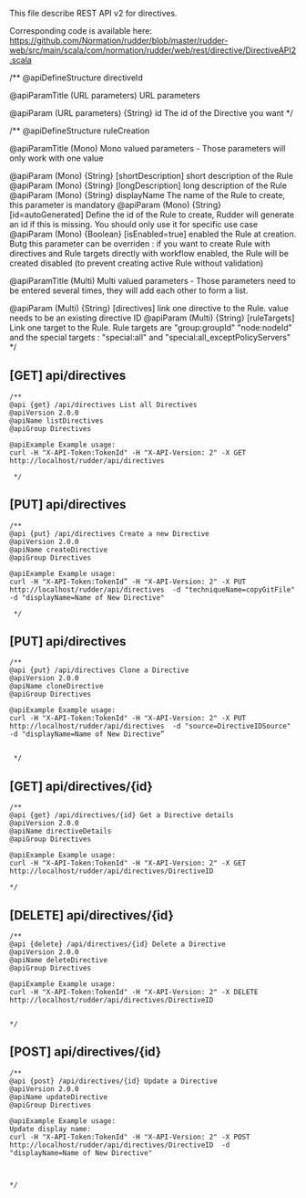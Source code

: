 
This file describe REST API v2 for directives.

Corresponding code is available here: 
https://github.com/Normation/rudder/blob/master/rudder-web/src/main/scala/com/normation/rudder/web/rest/directive/DirectiveAPI2.scala

/**
   @apiDefineStructure directiveId

   @apiParamTitle (URL parameters) URL parameters

   @apiParam (URL parameters) {String} id The id of the Directive you want
 */

 /**
   @apiDefineStructure ruleCreation

   @apiParamTitle (Mono) Mono valued parameters - Those parameters will only work with one value

   @apiParam (Mono) {String} [shortDescription] short description of the Rule
   @apiParam (Mono) {String} [longDescription] long description of the Rule
   @apiParam (Mono) {String} displayName The name of the Rule to create, this parameter is mandatory
   @apiParam (Mono) {String} [id=autoGenerated] Define the id of the Rule to create, Rudder will generate an id if this is missing. You should only use it for specific use case
   @apiParam (Mono) {Boolean} [isEnabled=true] enabled the Rule at creation. Butg this parameter can be overriden : if you want to create Rule with directives and Rule targets directly with workflow enabled, the Rule will be created disabled (to prevent creating active Rule without validation)

   @apiParamTitle (Multi) Multi valued parameters - Those parameters need to be entered several times, they will add each other to form a list.

   @apiParam (Multi) {String} [directives] link one directive to the Rule. value needs to be an existing directive ID
   @apiParam (Multi) {String} [ruleTargets] Link one target to the Rule. Rule targets are "group:groupId" "node:nodeId" and the special targets : "special:all" and "special:all_exceptPolicyServers"
 */


[GET] api/directives
-----------------

    /**
    @api {get} /api/directives List all Directives
    @apiVersion 2.0.0
    @apiName listDirectives
    @apiGroup Directives
    
    @apiExample Example usage:
    curl -H "X-API-Token:TokenId" -H "X-API-Version: 2" -X GET http://localhost/rudder/api/directives

     */


[PUT] api/directives
-----------------

    /**
    @api {put} /api/directives Create a new Directive
    @apiVersion 2.0.0
    @apiName createDirective
    @apiGroup Directives
    
    @apiExample Example usage:
    curl -H "X-API-Token:TokenId” -H "X-API-Version: 2" -X PUT http://localhost/rudder/api/directives  -d "techniqueName=copyGitFile" -d "displayName=Name of New Directive"

     */


[PUT] api/directives
-----------------

    /**
    @api {put} /api/directives Clone a Directive
    @apiVersion 2.0.0
    @apiName cloneDirective
    @apiGroup Directives
    
    @apiExample Example usage:
    curl -H "X-API-Token:TokenId" -H "X-API-Version: 2" -X PUT http://localhost/rudder/api/directives  -d "source=DirectiveIDSource" -d "displayName=Name of New Directive”


     */

[GET] api/directives/{id}
--------------------------

    /**
    @api {get} /api/directives/{id} Get a Directive details
    @apiVersion 2.0.0
    @apiName directiveDetails
    @apiGroup Directives
     
    @apiExample Example usage:
    curl -H "X-API-Token:TokenId" -H "X-API-Version: 2" -X GET http://localhost/rudder/api/directives/DirectiveID

    */

[DELETE] api/directives/{id}
--------------------------

    /**
    @api {delete} /api/directives/{id} Delete a Directive
    @apiVersion 2.0.0
    @apiName deleteDirective
    @apiGroup Directives
     
    @apiExample Example usage:
    curl -H "X-API-Token:TokenId" -H "X-API-Version: 2" -X DELETE http://localhost/rudder/api/directives/DirectiveID


    */


[POST] api/directives/{id}
--------------------------

    /**
    @api {post} /api/directives/{id} Update a Directive
    @apiVersion 2.0.0
    @apiName updateDirective
    @apiGroup Directives
     
    @apiExample Example usage:
    Update display name: 
    curl -H "X-API-Token:TokenId" -H "X-API-Version: 2" -X POST http://localhost/rudder/api/directives/DirectiveID  -d "displayName=Name of New Directive"



    */
